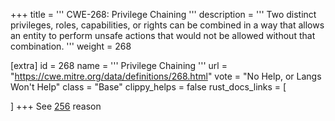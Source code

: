 +++
title = '''
CWE-268: Privilege Chaining
'''
description	= '''
Two distinct privileges, roles, capabilities, or rights can be combined in a way that allows an entity to perform unsafe actions that would not be allowed without that combination.
'''
weight = 268

[extra]
id = 268
name = '''
Privilege Chaining
'''
url = "https://cwe.mitre.org/data/definitions/268.html"
vote = "No Help, or Langs Won't Help"
class = "Base"
clippy_helps = false
rust_docs_links = [

]
+++
See [256](rust-are-we-secure-yet/cwes/cwe-256) reason
